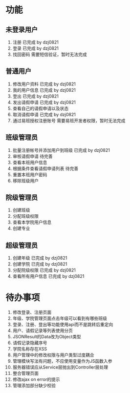 # 功能 #
## 未登录用户 ##
1. 注册 已完成 by dzj0821
2. 登录 已完成 by dzj0821
3. 找回密码 需要短信验证，暂时无法完成

## 普通用户 ##
1. 修改用户资料 已完成 by dzj0821
2. 我的用户信息 已完成 by dzj0821
3. 登出 已完成 by dzj0821
4. 发出请假申请 已完成 by dzj0821
5. 查看自己的请假申请以及状态
6. 取消请假申请 已完成 by dzj0821
7. 通过易班授权注册账号 需要易班开发者权限，暂时无法完成

## 班级管理员 ##
1. 批量注册帐号并添加用户到班级 已完成 by dzj0821
2. 审核请假申请 待完善
3. 查看本班用户信息
4. 根据条件查看请假申请列表 待完善
5. 重置本班用户密码
6. 移除班级用户

## 院级管理员 ##
1. 创建班级
2. 分配班级权限
3. 查看本学院用户信息
4. 创建专业

## 超级管理员 ##
1. 创建年级 已完成 by dzj0821
2. 创建学院 已完成 by dzj0821
3. 分配院级权限  已完成 by dzj0821
4. 查看所有用户信息  已完成 by dzj0821

# 待办事项 #
1. 修改登录、注册页面
2. 年级、学院管理页面点击年级可以看到有哪些班级
3. 登录、注册、登出等功能使用api而不是跳转后重定向
4. 用户、请假记录等列表使用分页
5. JSONResult的Data改为Object类型
6. 请假记录隐藏序号
7. 学院名称存在XSS
8. 用户管理中的修改权限与用户类型过度耦合
9. 管理模块写法有问题，不应使用变量作为JS函数入参
10. 服务器错误应从Service层抛出到Controller层处理
11. 整合管理页面
12. 修改ajax on error的提示
13. 管理添加部分缺少校验